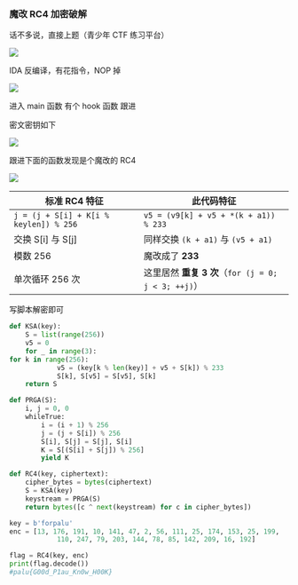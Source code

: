 ### 魔改 RC4 加密破解

话不多说，直接上题（青少年 CTF 练习平台）

![](https://pic1.imgdb.cn/item/68786e8c58cb8da5c8bcaedd.png)

IDA 反编译，有花指令，NOP 掉

![](https://pic1.imgdb.cn/item/68786ecf58cb8da5c8bcb572.png)

进入 main 函数 有个 hook 函数 跟进

密文密钥如下

![](https://pic1.imgdb.cn/item/687872d058cb8da5c8bcdefa.png)

跟进下面的函数发现是个魔改的 RC4

![](https://pic1.imgdb.cn/item/687872f558cb8da5c8bce007.png)

| 标准 RC4 特征                          | 此代码特征                                          |
| -------------------------------------- | --------------------------------------------------- |
| `j = (j + S[i] + K[i % keylen]) % 256` | `v5 = (v9[k] + v5 + *(k + a1)) % 233`               |
| 交换 S[i] 与 S[j]                      | 同样交换 `(k + a1)` 与 `(v5 + a1)`                  |
| 模数 256                               | 魔改成了 **233**                                    |
| 单次循环 256 次                        | 这里居然 **重复 3 次**（`for (j = 0; j < 3; ++j)`） |

写脚本解密即可

```python
def KSA(key):   
    S = list(range(256))   
    v5 = 0
    for _ in range(3):    
for k in range(256):   
            v5 = (key[k % len(key)] + v5 + S[k]) % 233
            S[k], S[v5] = S[v5], S[k]   
    return S   

def PRGA(S):
    i, j = 0, 0
    whileTrue:   
        i = (i + 1) % 256
        j = (j + S[i]) % 256
        S[i], S[j] = S[j], S[i]   
        K = S[(S[i] + S[j]) % 256]   
        yield K   

def RC4(key, ciphertext):
    cipher_bytes = bytes(ciphertext)   
    S = KSA(key)   
    keystream = PRGA(S)   
    return bytes([c ^ next(keystream) for c in cipher_bytes])   

key = b'forpalu'
enc = [13, 176, 191, 10, 141, 47, 2, 56, 111, 25, 174, 153, 25, 199,   
            110, 247, 79, 203, 144, 78, 85, 142, 209, 16, 192]   

flag = RC4(key, enc)   
print(flag.decode())
#palu{G00d_P1au_Kn0w_H00K}
```

